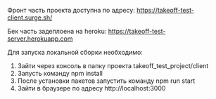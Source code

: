 Фронт часть проекта доступна по адресу: https://takeoff-test-client.surge.sh/

Бек часть задеплоена на heroku: https://takeoff-test-server.herokuapp.com

Для запуска локальной сборки необходимо:
1) Зайти через консоль в папку проекта takeoff_test_project/client
2) Запусть команду npm install
3) После установки пакетов запустить команду npm run start
4) Зайти в браузере по адресу http://localhost:3000